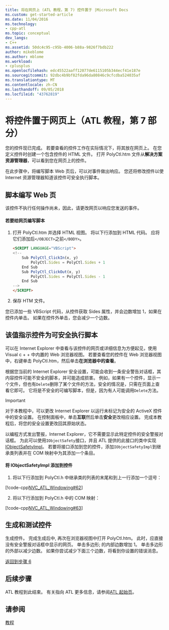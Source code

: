 ```yaml
---
title: 将在网页上 (ATL 教程，第 7) 控件置于 |Microsoft Docs
ms.custom: get-started-article
ms.date: 11/04/2016
ms.technology:
- cpp-atl
ms.topic: conceptual
dev_langs:
- C++
ms.assetid: 50dc4c95-c95b-4006-b88a-9826f7bdb222
author: mikeblome
ms.author: mblome
ms.workload:
- cplusplus
ms.openlocfilehash: edc45522aaff12077de6115105b344ecf41e187e
ms.sourcegitcommit: 92dbc4b9bf82fda96da80846c9cfcdba524035af
ms.translationtype: MT
ms.contentlocale: zh-CN
ms.lasthandoff: 09/05/2018
ms.locfileid: "43762819"
---
```

# <a name="putting-the-control-on-a-web-page-atl-tutorial-part-7"></a>将控件置于网页上（ATL 教程，第 7 部分）

您的控件现已完成。 若要查看的控件工作在实际情况下，将其放在网页上。 在您定义控件时创建一个包含控件的 HTML 文件。 打开 PolyCtl.htm 文件从**解决方案资源管理器**，可以看到您在网页上的控件。

在此步骤中，将编写脚本 Web 页后，可以对事件做出响应。 您还将修改控件以使 Internet 资源管理器知道该控件可安全执行脚本。

## <a name="scripting-the-web-page"></a>脚本编写 Web 页

该控件不执行任何操作尚未，因此，请更改网页以响应您发送的事件。

#### <a name="to-script-the-web-page"></a>若要给网页编写脚本

1. 打开 PolyCtl.htm 并选择 HTML 视图。 将以下行添加到 HTML 代码。 应将它们添加后`</OBJECT>`之前`</BODY>`。

    ```html
    <SCRIPT LANGUAGE="VBScript">
    <!--
        Sub PolyCtl_ClickIn(x, y)
            PolyCtl.Sides = PolyCtl.Sides + 1
        End Sub
        Sub PolyCtl_ClickOut(x, y)
            PolyCtl.Sides = PolyCtl.Sides - 1
        End Sub
    -->
    </SCRIPT>
    ```

2. 保存 HTM 文件。

您已添加一些 VBScript 代码，从控件获取 Sides 属性，并会边数增加 1，如果在控件内单击。 如果在控件外单击，您会减少一个边数。

## <a name="indicating-that-the-control-is-safe-for-scripting"></a>该值指示控件为可安全执行脚本

可以在 Internet Explorer 中查看与该控件的网页或详细信息为方便起见，使用 Visual c + + 中内置的 Web 浏览器视图。 若要查看您的控件在 Web 浏览器视图中，右键单击 PolyCtl.htm，然后单击**在浏览器中的查看**。

根据您当前的 Internet Explorer 安全设置，可能会收到一条安全警告对话框，其内容控件可能不安全的脚本，并可能造成损害。 例如，如果有一个控件，显示一个文件，但也有`Delete`删除了某个文件的方法，安全的情况是，只需在页面上查看它即可。 它将是不安全的可编写脚本，但是，因为有人可能调用`Delete`方法。

> [!IMPORTANT]
> 对于本教程中，可以更改 Internet Explorer 以运行未标记为安全的 ActiveX 控件中的安全设置。 在控制面板中，单击**互联**然后单击**安全**更改相应设置。 完成本教程后，将您的安全设置更改回其原始状态。

以编程方式发出警报，Internet Explorer，它不需要显示此特定控件的安全警报对话框。 为此可以使用`IObjectSafety`接口，并且 ATL 提供的此接口的类中实现[IObjectSafetyImpl](../atl/reference/iobjectsafetyimpl-class.md)。 若要将接口添加到您的控件，添加`IObjectSafetyImpl`到继承类列表并在 COM 映射中为其添加一个条目。

#### <a name="to-add-iobjectsafetyimpl-to-the-control"></a>将 IObjectSafetyImpl 添加到控件

1. 将以下行添加到 PolyCtl.h 中继承类的列表的末尾和到上一行添加一个逗号：

[!code-cpp[NVC_ATL_Windowing#62](../atl/codesnippet/cpp/putting-the-control-on-a-web-page-atl-tutorial-part-7_1.h)]

2. 将以下行添加到 PolyCtl.h 中的 COM 映射：

[!code-cpp[NVC_ATL_Windowing#63](../atl/codesnippet/cpp/putting-the-control-on-a-web-page-atl-tutorial-part-7_2.h)]

## <a name="building-and-testing-the-control"></a>生成和测试控件

生成控件。 完成生成后中, 再次在浏览器视图中打开 PolyCtl.htm。 此时，应直接没有安全警报对话框中显示的网页。 单击多边形; 的内部边数增加 1。 单击多边形的外部以减少边数。 如果你尝试减少下面三个边数，将看到你设置的错误消息。

[返回到步骤 6](../atl/adding-a-property-page-atl-tutorial-part-6.md)

## <a name="next-steps"></a>后续步骤

ATL 教程到此结束。 有关指向 ATL 更多信息，请参阅[ATL 起始页](../atl/active-template-library-atl-concepts.md)。

## <a name="see-also"></a>请参阅

[教程](../atl/active-template-library-atl-tutorial.md)
